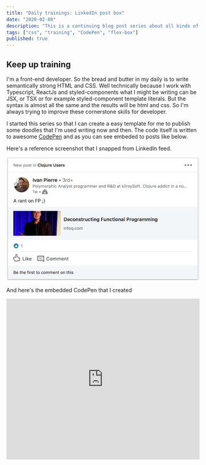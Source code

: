 ```yaml
---
title: "Daily trainings: LinkedIn post box"
date: "2020-02-08"
description: "This is a continuing blog post series about all kinds of front-end training, that I do to keep up with the world"
tags: ["css", "training", "CodePen", "flex-box"]
published: true
---
```


## Keep up training

I'm a front-end developer. So the bread and butter in my daily is to write semantically strong HTML and CSS. Well technically because I work with Typescript, ReactJs and styled-components what I might be writing can be JSX, or TSX or for example styled-component template literals. But the syntax is almost all the same and the results will be html and css. So I'm always trying to improve these cornerstone skills for developer. 

I started this series so that I can create a easy template for me to publish some doodles that I'm used writing now and then.
The code itself is written to awesome  <a href="https://codepen.io/" target="_blank">CodePen</a> and as you can see embeded to posts like below.

Here's a reference screenshot that I snapped from LinkedIn feed.

<img alt="example image" src="example.png" />

<br>

And here's the embedded CodePen that I created

<iframe height="420" style="width: 100%;" scrolling="no" title="Linkedin post box doodling" src="https://codepen.io/Mehto00/embed/PoqwjGq?height=349&theme-id=dark&default-tab=result" frameborder="no" allowtransparency="true" allowfullscreen="true">
  See the Pen <a href='https://codepen.io/Mehto00/pen/PoqwjGq'>Linkedin post box doodling</a> by Mikko Metso
  (<a href='https://codepen.io/Mehto00'>@Mehto00</a>) on <a href='https://codepen.io'>CodePen</a>.
</iframe>